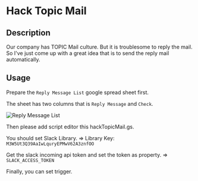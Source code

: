 # Hack Topic Mail

## Description

Our company has TOPIC Mail culture.
But it is troublesome to reply the mail.
So I've just come up with a great idea that is to send the reply mail automatically.

## Usage

Prepare the `Reply Message List` google spread sheet first.

The sheet has two columns that is `Reply Message` and `Check`.

![Reply Message List](https://cloud.githubusercontent.com/assets/9312373/25319378/42df9cc0-28d8-11e7-8327-00738b886c4b.png)

Then please add script editor this hackTopicMail.gs.

You should set Slack Library.
=> Library Key: `M3W5Ut3Q39AaIwLquryEPMwV62A3znfOO`

Get the slack incoming api token and set the token as property.
=> `SLACK_ACCESS_TOKEN`

Finally, you can set trigger.